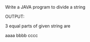 Write a JAVA program to divide a string



OUTPUT:

3 equal parts of given string are

aaaa
bbbb
cccc
